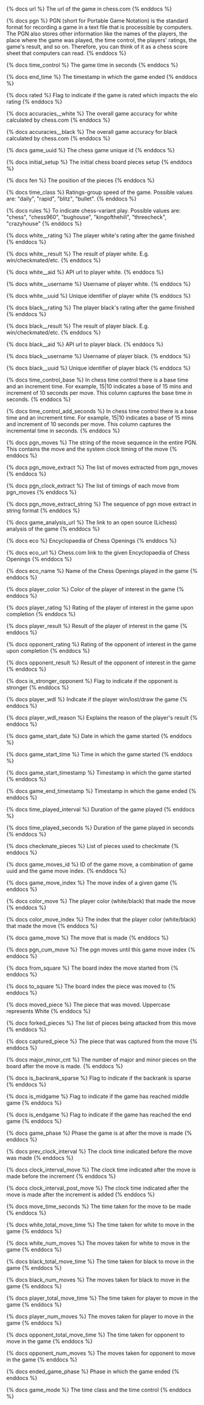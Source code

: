 {% docs url %}
The url of the game in chess.com
{% enddocs %}

{% docs pgn %}
PGN (short for Portable Game Notation) is the standard format for recording a game in a text file that is processible by computers. The PGN also stores other information like the names of the players, the place where the game was played, the time control, the players' ratings, the game's result, and so on. Therefore, you can think of it as a chess score sheet that computers can read.
{% enddocs %}

{% docs time_control %}
The game time in seconds
{% enddocs %}

{% docs end_time %}
The timestamp in which the game ended
{% enddocs %}

{% docs rated %}
Flag to indicate if the game is rated which impacts the elo rating
{% enddocs %}

{% docs accuracies__white %}
The overall game accuracy for white calculated by chess.com
{% enddocs %}

{% docs accuracies__black %}
The overall game accuracy for black calculated by chess.com
{% enddocs %}

{% docs game_uuid %}
The chess game unique id
{% enddocs %}

{% docs initial_setup %}
The initial chess board pieces setup
{% enddocs %}

{% docs fen %}
The position of the pieces
{% enddocs %}

{% docs time_class %}
Ratings-group speed of the game. Possible values are: "daily", "rapid", "blitz", "bullet".
{% enddocs %}

{% docs rules %}
To indicate chess-variant play. Possible values are: "chess", "chess960", "bughouse", "kingofthehill", "threecheck", "crazyhouse"
{% enddocs %}

{% docs white__rating %}
The player white's rating after the game finished
{% enddocs %}

{% docs white__result %}
The result of player white. E.g. win/checkmated/etc.
{% enddocs %}

{% docs white__aid %}
API url to player white.
{% enddocs %}

{% docs white__username %}
Username of player white.
{% enddocs %}

{% docs white__uuid %}
Unique identifier of player white
{% enddocs %}

{% docs black__rating %}
The player black's rating after the game finished
{% enddocs %}

{% docs black__result %}
The result of player black. E.g. win/checkmated/etc.
{% enddocs %}

{% docs black__aid %}
API url to player black.
{% enddocs %}

{% docs black__username %}
Username of player black.
{% enddocs %}

{% docs black__uuid %}
Unique identifier of player black
{% enddocs %}

{% docs time_control_base %}
In chess time control there is a base time and an increment time. For example, 15|10 indicates a base of 15 mins and increment of 10 seconds per move. This column captures the base time in seconds.
{% enddocs %}


{% docs time_control_add_seconds %}
In chess time control there is a base time and an increment time. For example, 15|10 indicates a base of 15 mins and increment of 10 seconds per move. This column captures the incremental time in seconds.
{% enddocs %}

{% docs pgn_moves %}
The string of the move sequence in the entire PGN. This contains the move and the system clock timing of the move
{% enddocs %}

{% docs pgn_move_extract %}
The list of moves extracted from pgn_moves
{% enddocs %}

{% docs pgn_clock_extract %}
The list of timings of each move from pgn_moves
{% enddocs %}

{% docs pgn_move_extract_string %}
The sequence of pgn move extract in string format
{% enddocs %}

{% docs game_analysis_url %}
The link to an open source (Lichess) analysis of the game
{% enddocs %}

{% docs eco %}
Encyclopaedia of Chess Openings
{% enddocs %}

{% docs eco_url %}
Chess.com link to the given Encyclopaedia of Chess Openings
{% enddocs %}

{% docs eco_name %}
Name of the Chess Openings played in the game
{% enddocs %}

{% docs player_color %}
Color of the player of interest in the game
{% enddocs %}

{% docs player_rating %}
Rating of the player of interest in the game upon completion
{% enddocs %}

{% docs player_result %}
Result of the player of interest in the game
{% enddocs %}

{% docs opponent_rating %}
Rating of the opponent of interest in the game upon completion
{% enddocs %}

{% docs opponent_result %}
Result of the opponent of interest in the game
{% enddocs %}

{% docs is_stronger_opponent %}
Flag to indicate if the opponent is stronger
{% enddocs %}

{% docs player_wdl %}
Indicate if the player win/lost/draw the game
{% enddocs %}

{% docs player_wdl_reason %}
Explains the reason of the player's result
{% enddocs %}

{% docs game_start_date %}
Date in which the game started
{% enddocs %}

{% docs game_start_time %}
Time in which the game started
{% enddocs %}

{% docs game_start_timestamp %}
Timestamp in which the game started
{% enddocs %}

{% docs game_end_timestamp %}
Timestamp in which the game ended
{% enddocs %}

{% docs time_played_interval %}
Duration of the game played
{% enddocs %}

{% docs time_played_seconds %}
Duration of the game played in seconds
{% enddocs %}

{% docs checkmate_pieces %}
List of pieces used to checkmate
{% enddocs %}

{% docs game_moves_id %}
ID of the game move, a combination of game uuid and the game move index.
{% enddocs %}

{% docs game_move_index %}
The move index of a given game
{% enddocs %}

{% docs color_move %}
The player color (white/black) that made the move
{% enddocs %}

{% docs color_move_index %}
The index that the player color (white/black) that made the move
{% enddocs %}

{% docs game_move %}
The move that is made
{% enddocs %}

{% docs pgn_cum_move %}
The pgn moves until this game move index
{% enddocs %}

{% docs from_square %}
The board index the move started from
{% enddocs %}

{% docs to_square %}
The board index the piece was moved to
{% enddocs %}

{% docs moved_piece %}
The piece that was moved. Uppercase represents White
{% enddocs %}

{% docs forked_pieces %}
The list of pieces being attacked from this move
{% enddocs %}

{% docs captured_piece %}
The piece that was captured from the move
{% enddocs %}

{% docs major_minor_cnt %}
The number of major and minor pieces on the board after the move is made.
{% enddocs %}

{% docs is_backrank_sparse %}
Flag to indicate if the backrank is sparse
{% enddocs %}

{% docs is_midgame %}
Flag to indicate if the game has reached middle game
{% enddocs %}

{% docs is_endgame %}
Flag to indicate if the game has reached the end game
{% enddocs %}

{% docs game_phase %}
Phase the game is at after the move is made
{% enddocs %}

{% docs prev_clock_interval %}
The clock time indicated before the move was made
{% enddocs %}

{% docs clock_interval_move %}
The clock time indicated after the move is made before the increment
{% enddocs %}

{% docs clock_interval_post_move %}
The clock time indicated after the move is made after the increment is added
{% enddocs %}

{% docs move_time_seconds %}
The time taken for the move to be made
{% enddocs %}

{% docs white_total_move_time %}
The time taken for white to move in the game
{% enddocs %}

{% docs white_num_moves %}
The moves taken for white to move in the game
{% enddocs %}

{% docs black_total_move_time %}
The time taken for black to move in the game
{% enddocs %}

{% docs black_num_moves %}
The moves taken for black to move in the game
{% enddocs %}

{% docs player_total_move_time %}
The time taken for player to move in the game
{% enddocs %}

{% docs player_num_moves %}
The moves taken for player to move in the game
{% enddocs %}

{% docs opponent_total_move_time %}
The time taken for opponent to move in the game
{% enddocs %}

{% docs opponent_num_moves %}
The moves taken for opponent to move in the game
{% enddocs %}

{% docs ended_game_phase %}
Phase in which the game ended
{% enddocs %}

{% docs game_mode %}
The time class and the time control
{% enddocs %}

